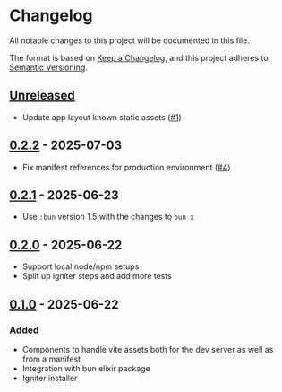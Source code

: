 # Changelog

All notable changes to this project will be documented in this file.

The format is based on [Keep a Changelog](https://keepachangelog.com/en/1.1.0/),
and this project adheres to [Semantic Versioning](https://semver.org/spec/v2.0.0.html).

## [Unreleased]

- Update app layout known static assets ([#1](https://github.com/LostKobrakai/phoenix_vite/issues/1))

## [0.2.2] - 2025-07-03

- Fix manifest references for production environment ([#4](https://github.com/LostKobrakai/phoenix_vite/pull/4))

## [0.2.1] - 2025-06-23

- Use `:bun` version 1.5 with the changes to `bun x`

## [0.2.0] - 2025-06-22

- Support local node/npm setups
- Split up igniter steps and add more tests

## [0.1.0] - 2025-06-22

### Added

- Components to handle vite assets both for the dev server as well as from a manifest
- Integration with bun elixir package
- Igniter installer

[unreleased]: https://github.com/LostKobrakai/phoenix_vite/compare/v0.2.2...HEAD
[0.2.2]: https://github.com/LostKobrakai/phoenix_vite/releases/tag/v0.2.2
[0.2.1]: https://github.com/LostKobrakai/phoenix_vite/releases/tag/v0.2.1
[0.2.0]: https://github.com/LostKobrakai/phoenix_vite/releases/tag/v0.2.0
[0.1.0]: https://github.com/LostKobrakai/phoenix_vite/releases/tag/v0.1.0
